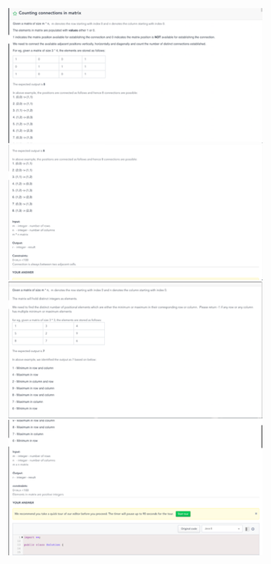 ![alt text](GoldmanSachs/Screenshots/maxCon1.png "")
![alt text](GoldmanSachs/Screenshots/maxCon2.png "")
![alt text](GoldmanSachs/Screenshots/minMax1.png "")
![alt text](GoldmanSachs/Screenshots/minMax2.png "")
